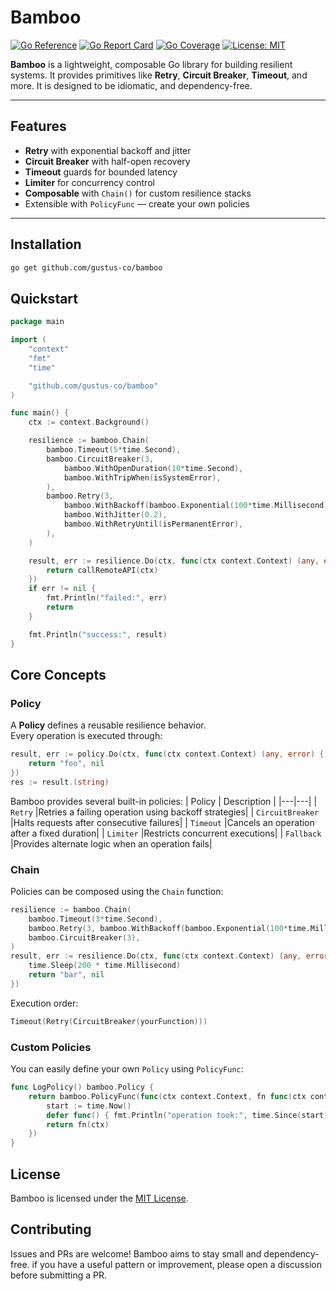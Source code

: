 # Bamboo

[![Go Reference](https://pkg.go.dev/badge/github.com/gustus-co/bamboo.svg)](https://pkg.go.dev/github.com/gustus-co/bamboo)
[![Go Report Card](https://goreportcard.com/badge/github.com/gustus-co/bamboo)](https://goreportcard.com/report/github.com/gustus-co/bamboo)
[![Go Coverage](https://coder.github.io/websocket/coverage.svg)](https://coder.github.io/websocket/coverage.html)
[![License: MIT](https://img.shields.io/badge/License-MIT-blue.svg)](LICENSE)

**Bamboo** is a lightweight, composable Go library for building resilient systems.
It provides primitives like **Retry**, **Circuit Breaker**, **Timeout**, and more. It is designed to be idiomatic, and dependency-free.

---

## Features

- **Retry** with exponential backoff and jitter
- **Circuit Breaker** with half-open recovery
- **Timeout** guards for bounded latency
- **Limiter** for concurrency control
- **Composable** with `Chain()` for custom resilience stacks
- Extensible with `PolicyFunc` — create your own policies

---

## Installation

```bash
go get github.com/gustus-co/bamboo
```

## Quickstart

```go
package main

import (
	"context"
	"fmt"
	"time"

	"github.com/gustus-co/bamboo"
)

func main() {
	ctx := context.Background()

	resilience := bamboo.Chain(
		bamboo.Timeout(5*time.Second),
		bamboo.CircuitBreaker(3,
			bamboo.WithOpenDuration(10*time.Second),
			bamboo.WithTripWhen(isSystemError),
		),
		bamboo.Retry(3,
			bamboo.WithBackoff(bamboo.Exponential(100*time.Millisecond)),
			bamboo.WithJitter(0.2),
			bamboo.WithRetryUntil(isPermanentError),
		),
	)

	result, err := resilience.Do(ctx, func(ctx context.Context) (any, error) {
		return callRemoteAPI(ctx)
	})
	if err != nil {
		fmt.Println("failed:", err)
		return
	}

	fmt.Println("success:", result)
}
```
 
## Core Concepts

### **Policy**

A **Policy** defines a reusable resilience behavior.  
Every operation is executed through:

```go
result, err := policy.Do(ctx, func(ctx context.Context) (any, error) {
	return "foo", nil
})
res := result.(string)
```

Bamboo provides several built-in policies:
| Policy | Description |
|---|---|
| `Retry` |Retries a failing operation using backoff strategies|
| `CircuitBreaker` |Halts requests after consecutive failures|
| `Timeout` |Cancels an operation after a fixed duration|
| `Limiter` |Restricts concurrent executions|
| `Fallback` |Provides alternate logic when an operation fails|


### **Chain**
Policies can be composed using the `Chain` function:
```go
resilience := bamboo.Chain(
	bamboo.Timeout(3*time.Second),
	bamboo.Retry(3, bamboo.WithBackoff(bamboo.Exponential(100*time.Millisecond))),
	bamboo.CircuitBreaker(3),
)
result, err := resilience.Do(ctx, func(ctx context.Context) (any, error) {
	time.Sleep(200 * time.Millisecond)
	return "bar", nil
})
```
Execution order:
```go
Timeout(Retry(CircuitBreaker(yourFunction)))
```

### **Custom Policies**
You can easily define your own `Policy` using `PolicyFunc`:

```go
func LogPolicy() bamboo.Policy {
	return bamboo.PolicyFunc(func(ctx context.Context, fn func(ctx context.Context) (any, error)) (any, error) {
		start := time.Now()
		defer func() { fmt.Println("operation took:", time.Since(start)) }()
		return fn(ctx)
	})
}
```

## License

Bamboo is licensed under the [MIT License](LICENSE).

## Contributing

Issues and PRs are welcome! Bamboo aims to stay small and dependency-free.
if you have a useful pattern or improvement, please open a discussion before submitting a PR.
